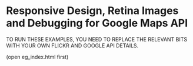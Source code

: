 Responsive Design, Retina Images and Debugging for Google Maps API
=================================================

TO RUN THESE EXAMPLES, YOU NEED TO REPLACE THE RELEVANT BITS WITH YOUR OWN FLICKR AND GOOGLE API DETAILS.

(open eg_index.html first)